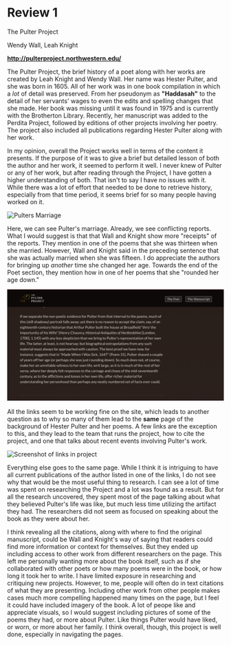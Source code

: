 # Review 1

The Pulter Project 

Wendy Wall, Leah Knight

**http://pulterproject.northwestern.edu/**

The Pulter Project, the brief history of a poet along with her works are created by Leah Knight and Wendy Wall. Her name was Hester Pulter, and she was born in 1605. All of her work was in one book compilation in which a _lot_ of detail was preserved. From her pseudonym as **"Haddasah"** to the detail of her servants' wages to even the edits and spelling changes that she made. Her book was missing until it was found in 1975 and is currently with the Brotherton Library. Recently, her manuscript was added to the Perdita Project, followed by editions of other projects involving her poetry. The project also included all publications regarding Hester Pulter along with her work. 

In my opinion, overall the Project works well in terms of the content it presents. If the purpose of it was to give a brief but detailed lesson of both the author and her work, it seemed to perform it well. I never knew of Pulter or any of her work, but after reading through the Project, I have gotten a higher understanding of both. That isn't to say I have no issues with it. While there was a lot of effort that needed to be done to retrieve history, especially from that time period, it seems brief for so many people having worked on it. 

![Pulters Marriage](https://robert-robinson24.github.io/Roberts-blogs/images/sspulter1.png)

Here, we can see Pulter's marriage. Already, we see conflicting reports. What I would suggest is that that Wall and Knight show more "receipts" of the reports. They mention in one of the poems that she was thirteen when she married. However, Wall and Knight said in the preceding sentence that she was actually married when she was fifteen. I do appreciate the authors for bringing up _another_ time she changed her age. Towards the end of the Poet section, they mention how in one of her poems that she "rounded her age down."

![Pulter's age](https://github.com/robert-robinson24/Roberts-blogs/blob/main/images/SSPulterAgediff.png)

All the links seem to be working fine on the site, which leads to another question as to why so many 
of them lead to the **same** page of the background of Hester Pulter and her poems. A few links are the exception to this, and they lead to the team that runs the project, 
how to cite the project, and one that talks about recent events involving Pulter's work. 

![Screenshot of links in project](https://robert-robinson24.github.io/Roberts-blogs/images/SSReview1a.png)

Everything else goes to the same page. While I think it is intriguing to have all 
current publications of the author listed in one of the links, I do not see why that would be the most useful thing to research. I can see a lot of time was spent on researching the Project and a lot was found as a result. But for all the research uncovered, they spent most of the page talking about what they believed Pulter's life was like, but much less time utilizing the artifact they had. The researchers did not seem as focused on speaking about the book as they were about her. 

I think revealing all the citations, along with where to find the original manuscript, could be Wall and Knight's way of saying that readers could find more information or context for themselves. But they ended up including access to other work from different researchers on the page. This left  me personally wanting more about the book itself, such as if she collaborated with other poets or how many poems were in the book, or how long it took her to write. I have limited exposure in researching and critiquing new projects. However, to me, people will often do in text citations of what they are presenting. Including other work from other people makes cases much more compelling happened many times on the page, but I feel it could have included imagery of the book. A lot of peope like and appreciate visuals, so I would suggest including pictures of some of the poems they had, or more about Pulter. Like things Pulter would have liked, or worn, or more about her family. I think overall, though, this project is well done, especially in navigating the pages.
